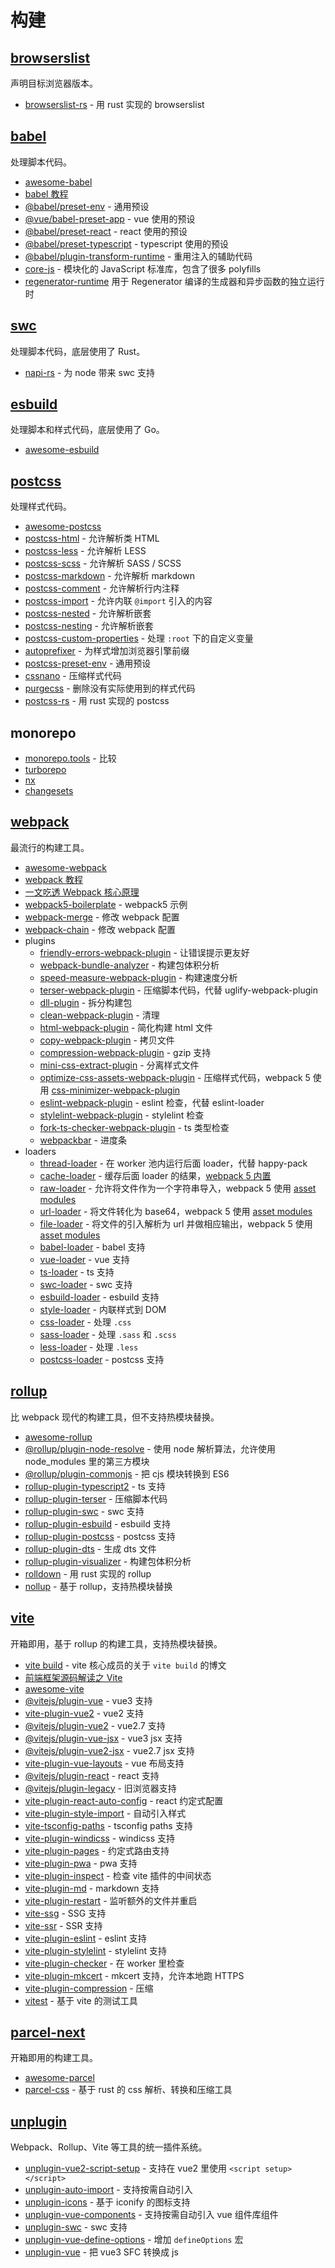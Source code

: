 # 构建

## [browserslist](https://github.com/browserslist/browserslist)

声明目标浏览器版本。

- [browserslist-rs](https://github.com/g-plane/browserslist-rs) - 用 rust 实现的 browserslist

## [babel](https://babeljs.io/)

处理脚本代码。

- [awesome-babel](https://github.com/babel/awesome-babel)
- [babel 教程](https://www.jiangruitao.com/docs/babel/)
- [@babel/preset-env](https://babeljs.io/docs/en/babel-preset-env) - 通用预设
- [@vue/babel-preset-app](https://github.com/vuejs/vue-cli/tree/dev/packages/%40vue/babel-preset-app) - vue 使用的预设
- [@babel/preset-react](https://babeljs.io/docs/en/babel-preset-react) - react 使用的预设
- [@babel/preset-typescript](https://babeljs.io/docs/en/babel-preset-typescript) - typescript 使用的预设
- [@babel/plugin-transform-runtime](https://babeljs.io/docs/en/babel-plugin-transform-runtime) - 重用注入的辅助代码
- [core-js](https://github.com/zloirock/core-js) - 模块化的 JavaScript 标准库，包含了很多 polyfills
- [regenerator-runtime](https://github.com/facebook/regenerator/tree/main/packages/runtime) 用于 Regenerator 编译的生成器和异步函数的独立运行时

## [swc](https://swc.rs/)

处理脚本代码，底层使用了 Rust。

- [napi-rs](https://napi.rs/) - 为 node 带来 swc 支持

## [esbuild](https://esbuild.github.io/)

处理脚本和样式代码，底层使用了 Go。

- [awesome-esbuild](https://github.com/egoist/awesome-esbuild)

## [postcss](https://postcss.org/)

处理样式代码。

- [awesome-postcss](https://github.com/jdrgomes/awesome-postcss)
- [postcss-html](https://github.com/ota-meshi/postcss-html) - 允许解析类 HTML
- [postcss-less](https://github.com/shellscape/postcss-less) - 允许解析 LESS
- [postcss-scss](https://github.com/postcss/postcss-scss) - 允许解析 SASS / SCSS
- [postcss-markdown](https://github.com/ota-meshi/postcss-markdown) - 允许解析 markdown
- [postcss-comment](https://github.com/zoubin/postcss-comment) - 允许解析行内注释
- [postcss-import](https://github.com/postcss/postcss-import) - 允许内联 `@import` 引入的内容
- [postcss-nested](https://github.com/postcss/postcss-nested) - 允许解析嵌套
- [postcss-nesting](https://github.com/csstools/postcss-plugins/tree/main/plugins/postcss-nesting) - 允许解析嵌套
- [postcss-custom-properties](https://github.com/postcss/postcss-custom-properties) - 处理 `:root` 下的自定义变量
- [autoprefixer](https://github.com/postcss/autoprefixer) - 为样式增加浏览器引擎前缀
- [postcss-preset-env](https://github.com/csstools/postcss-preset-env) - 通用预设
- [cssnano](https://cssnano.co/) - 压缩样式代码
- [purgecss](https://purgecss.com/) - 删除没有实际使用到的样式代码
- [postcss-rs](https://github.com/justjavac/postcss-rs) - 用 rust 实现的 postcss

## monorepo

- [monorepo.tools](https://monorepo.tools/) - 比较
- [turborepo](https://turborepo.org/)
- [nx](https://nx.dev/)
- [changesets](https://github.com/atlassian/changesets)

## [webpack](https://webpack.js.org/)

最流行的构建工具。

- [awesome-webpack](https://github.com/webpack-contrib/awesome-webpack)
- [webpack 教程](https://www.jiangruitao.com/webpack/)
- [一文吃透 Webpack 核心原理](https://xie.infoq.cn/article/ddca4caa394241447fa0aa3c0)
- [webpack5-boilerplate](https://github.com/taniarascia/webpack-boilerplate) - webpack5 示例
- [webpack-merge](https://github.com/survivejs/webpack-merge) - 修改 webpack 配置
- [webpack-chain](https://github.com/neutrinojs/webpack-chain) - 修改 webpack 配置
- plugins
  - [friendly-errors-webpack-plugin](https://github.com/sodatea/friendly-errors-webpack-plugin) - 让错误提示更友好
  - [webpack-bundle-analyzer](https://github.com/webpack-contrib/webpack-bundle-analyzer) - 构建包体积分析
  - [speed-measure-webpack-plugin](https://github.com/stephencookdev/speed-measure-webpack-plugin) - 构建速度分析
  - [terser-webpack-plugin](https://github.com/webpack-contrib/terser-webpack-plugin/) - 压缩脚本代码，代替 uglify-webpack-plugin
  - [dll-plugin](https://webpack.js.org/plugins/dll-plugin/) - 拆分构建包
  - [clean-webpack-plugin](https://github.com/johnagan/clean-webpack-plugin) - 清理
  - [html-webpack-plugin](https://github.com/jantimon/html-webpack-plugin) - 简化构建 html 文件
  - [copy-webpack-plugin](https://github.com/webpack-contrib/copy-webpack-plugin) - 拷贝文件
  - [compression-webpack-plugin](https://github.com/webpack-contrib/compression-webpack-plugin) - gzip 支持
  - [mini-css-extract-plugin](https://github.com/webpack-contrib/mini-css-extract-plugin) - 分离样式文件
  - [optimize-css-assets-webpack-plugin](https://github.com/NMFR/optimize-css-assets-webpack-plugin) - 压缩样式代码，webpack 5 使用 [css-minimizer-webpack-plugin](https://github.com/webpack-contrib/css-minimizer-webpack-plugin)
  - [eslint-webpack-plugin](https://github.com/webpack-contrib/eslint-webpack-plugin) - eslint 检查，代替 eslint-loader
  - [stylelint-webpack-plugin](https://github.com/webpack-contrib/stylelint-webpack-plugin) - stylelint 检查
  - [fork-ts-checker-webpack-plugin](https://github.com/TypeStrong/fork-ts-checker-webpack-plugin) - ts 类型检查
  - [webpackbar](https://github.com/unjs/webpackbar) - 进度条
- loaders
  - [thread-loader](https://github.com/webpack-contrib/thread-loader) - 在 worker 池内运行后面 loader，代替 happy-pack
  - [cache-loader](https://github.com/webpack-contrib/cache-loader) - 缓存后面 loader 的结果，[webpack 5 内置](https://webpack.js.org/configuration/cache/#cache)
  - [raw-loader](https://github.com/webpack-contrib/raw-loader) - 允许将文件作为一个字符串导入，webpack 5 使用 [asset modules](https://webpack.js.org/guides/asset-modules/)
  - [url-loader](https://github.com/webpack-contrib/url-loader) - 将文件转化为 base64，webpack 5 使用 [asset modules](https://webpack.js.org/guides/asset-modules/)
  - [file-loader](https://github.com/webpack-contrib/file-loader) - 将文件的引入解析为 url 并做相应输出，webpack 5 使用 [asset modules](https://webpack.js.org/guides/asset-modules/)
  - [babel-loader](https://github.com/babel/babel-loader) - babel 支持
  - [vue-loader](https://vue-loader.vuejs.org/) - vue 支持
  - [ts-loader](https://github.com/TypeStrong/ts-loader) - ts 支持
  - [swc-loader](https://github.com/swc-project/swc-loader) - swc 支持
  - [esbuild-loader](https://github.com/privatenumber/esbuild-loader) - esbuild 支持
  - [style-loader](https://github.com/webpack-contrib/style-loader) - 内联样式到 DOM
  - [css-loader](https://github.com/webpack-contrib/css-loader) - 处理 `.css`
  - [sass-loader](https://github.com/webpack-contrib/sass-loader) - 处理 `.sass` 和 `.scss`
  - [less-loader](https://github.com/webpack-contrib/less-loader) - 处理 `.less`
  - [postcss-loader](https://github.com/webpack-contrib/less-loader) - postcss 支持

## [rollup](https://rollupjs.org/guide/zh/)

比 webpack 现代的构建工具，但不支持热模块替换。

- [awesome-rollup](https://github.com/rollup/awesome)
- [@rollup/plugin-node-resolve](https://github.com/rollup/plugins/tree/master/packages/node-resolve) - 使用 node 解析算法，允许使用 node_modules 里的第三方模块
- [@rollup/plugin-commonjs](https://github.com/rollup/plugins/tree/master/packages/commonjs) - 把 cjs 模块转换到 ES6
- [rollup-plugin-typescript2](https://github.com/ezolenko/rollup-plugin-typescript2) - ts 支持
- [rollup-plugin-terser](https://github.com/TrySound/rollup-plugin-terser) - 压缩脚本代码
- [rollup-plugin-swc](https://github.com/mentaljam/rollup-plugin-swc) - swc 支持
- [rollup-plugin-esbuild](https://github.com/egoist/rollup-plugin-esbuild) - esbuild 支持
- [rollup-plugin-postcss](https://github.com/egoist/rollup-plugin-postcss) - postcss 支持
- [rollup-plugin-dts](https://github.com/Swatinem/rollup-plugin-dts) - 生成 dts 文件
- [rollup-plugin-visualizer](https://github.com/btd/rollup-plugin-visualizer) - 构建包体积分析
- [rolldown](https://github.com/rolldown-rs/rolldown) - 用 rust 实现的 rollup
- [nollup](https://github.com/PepsRyuu/nollup) - 基于 rollup，支持热模块替换

## [vite](https://github.com/vitejs/vite)

开箱即用，基于 rollup 的构建工具，支持热模块替换。

- [vite build](https://patak.dev/vite/build.html) - vite 核心成员的关于 `vite build` 的博文
- [前端框架源码解读之 Vite](https://mp.weixin.qq.com/s/_w1b04nsEZk1AfaKDiRiUg)
- [awesome-vite](https://github.com/vitejs/awesome-vite)
- [@vitejs/plugin-vue](https://github.com/vitejs/vite/tree/main/packages/plugin-vue) - vue3 支持
- [vite-plugin-vue2](https://github.com/underfin/vite-plugin-vue2) - vue2 支持
- [@vitejs/plugin-vue2](https://github.com/vitejs/vite-plugin-vue2) - vue2.7 支持
- [@vitejs/plugin-vue-jsx](https://github.com/vitejs/vite/tree/main/packages/plugin-vue-jsx) - vue3 jsx 支持
- [@vitejs/plugin-vue2-jsx](https://github.com/vitejs/vite-plugin-vue2-jsx) - vue2.7 jsx 支持
- [vite-plugin-vue-layouts](https://github.com/JohnCampionJr/vite-plugin-vue-layouts) - vue 布局支持
- [@vitejs/plugin-react](https://github.com/vitejs/vite/tree/main/packages/plugin-react) - react 支持
- [@vitejs/plugin-legacy](https://github.com/vitejs/vite/tree/main/packages/plugin-legacy) - 旧浏览器支持
- [vite-plugin-react-auto-config](https://github.com/spark-build/vite-plugin-react-auto-config) - react 约定式配置
- [vite-plugin-style-import](https://github.com/anncwb/vite-plugin-style-import) - 自动引入样式
- [vite-tsconfig-paths](https://github.com/aleclarson/vite-tsconfig-paths) - tsconfig paths 支持
- [vite-plugin-windicss](https://github.com/windicss/vite-plugin-windicss) - windicss 支持
- [vite-plugin-pages](https://github.com/hannoeru/vite-plugin-pages) - 约定式路由支持
- [vite-plugin-pwa](https://github.com/antfu/vite-plugin-pwa) - pwa 支持
- [vite-plugin-inspect](https://github.com/antfu/vite-plugin-inspect) - 检查 vite 插件的中间状态
- [vite-plugin-md](https://github.com/antfu/vite-plugin-md) - markdown 支持
- [vite-plugin-restart](https://github.com/antfu/vite-plugin-restart) - 监听额外的文件并重启
- [vite-ssg](https://github.com/antfu/vite-ssg) - SSG 支持
- [vite-ssr](https://github.com/frandiox/vite-ssr) - SSR 支持
- [vite-plugin-eslint](https://github.com/ModyQyW/vite-plugin-eslint) - eslint 支持
- [vite-plugin-stylelint](https://github.com/ModyQyW/vite-plugin-stylelint) - stylelint 支持
- [vite-plugin-checker](https://github.com/fi3ework/vite-plugin-checker) - 在 worker 里检查
- [vite-plugin-mkcert](https://github.com/liuweiGL/vite-plugin-mkcert) - mkcert 支持，允许本地跑 HTTPS
- [vite-plugin-compression](https://github.com/anncwb/vite-plugin-compression) - 压缩
- [vitest](https://github.com/vitest-dev/vitest) - 基于 vite 的测试工具

## [parcel-next](https://parceljs.org/)

开箱即用的构建工具。

- [awesome-parcel](https://github.com/parcel-bundler/awesome-parcel)
- [parcel-css](https://github.com/parcel-bundler/parcel-css) - 基于 rust 的 css 解析、转换和压缩工具

## [unplugin](https://github.com/unjs/unplugin)

Webpack、Rollup、Vite 等工具的统一插件系统。

- [unplugin-vue2-script-setup](https://github.com/antfu/unplugin-vue2-script-setup) - 支持在 vue2 里使用 `<script setup></script>`
- [unplugin-auto-import](https://github.com/antfu/unplugin-auto-import) - 支持按需自动引入
- [unplugin-icons](https://github.com/antfu/unplugin-icons) - 基于 iconify 的图标支持
- [unplugin-vue-components](https://github.com/antfu/unplugin-vue-components) - 支持按需自动引入 vue 组件库组件
- [unplugin-swc](https://github.com/egoist/unplugin-swc) - swc 支持
- [unplugin-vue-define-options](https://github.com/sxzz/unplugin-vue-define-options) - 增加 `defineOptions` 宏
- [unplugin-vue](https://github.com/sxzz/unplugin-vue) - 把 vue3 SFC 转换成 js
